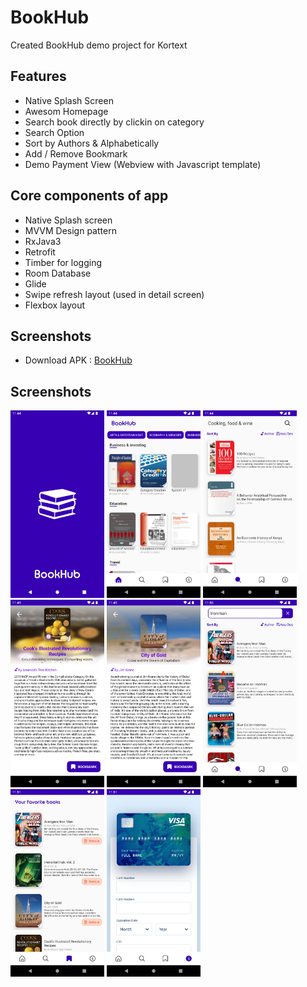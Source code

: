 
# BookHub

Created BookHub demo project for Kortext

## Features
- Native Splash Screen
- Awesom Homepage
- Search book directly by clickin on category
- Search Option
- Sort by Authors & Alphabetically
- Add / Remove Bookmark
- Demo Payment View (Webview with Javascript template)

## Core components of app
- Native Splash screen
- MVVM Design pattern
- RxJava3
- Retrofit
- Timber for logging
- Room Database
- Glide 
- Swipe refresh layout (used in detail screen)
- Flexbox layout

## Screenshots
- Download APK : <a href="https://github.com/altafc22/BookHub/raw/master/apk/app-debug.apk">BookHub</a>


## Screenshots

<html>
  <tr>
    <td> <img src="https://github.com/altafc22/BookHub/blob/master/screenshots/1.png" width="150" height="300"/> </td>
    <td> <img src="https://github.com/altafc22/BookHub/blob/master/screenshots/2.png" width="150" height="300"/> </td>
    <td> <img src="https://github.com/altafc22/BookHub/blob/master/screenshots/3.png" width="150" height="300"/> </td>
    <td> <img src="https://github.com/altafc22/BookHub/blob/master/screenshots/4.png" width="150" height="300"/> </td>
  </tr>
    <tr>
    <td> <img src="https://github.com/altafc22/BookHub/blob/master/screenshots/5.png" width="150" height="300"/> </td>
    <td> <img src="https://github.com/altafc22/BookHub/blob/master/screenshots/6.png" width="150" height="300"/> </td>
    <td> <img src="https://github.com/altafc22/BookHub/blob/master/screenshots/7.png" width="150" height="300"/> </td>
    <td> <img src="https://github.com/altafc22/BookHub/blob/master/screenshots/8.png" width="150" height="300"/> </td>
  </tr>
</html>


